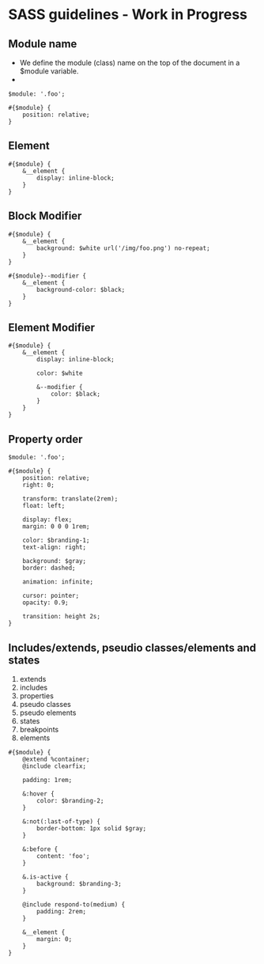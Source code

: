 # SASS guidelines - Work in Progress

## Module name

* We define the module (class) name on the top of the document in a $module variable.
*

```
$module: '.foo';

#{$module} {
	position: relative;
}
```

## Element

```
#{$module} {
	&__element {
		display: inline-block;
	}
}
```

## Block Modifier

```
#{$module} {
	&__element {
		background: $white url('/img/foo.png') no-repeat;
	}
}

#{$module}--modifier {
	&__element {
		background-color: $black;
	}
}
```

## Element Modifier

```
#{$module} {
	&__element {
		display: inline-block;

		color: $white

		&--modifier {
			color: $black;
		}
	}
}
```

## Property order

```
$module: '.foo';

#{$module} {
	position: relative;
	right: 0;

	transform: translate(2rem);
	float: left;

	display: flex;
	margin: 0 0 0 1rem;

	color: $branding-1;
	text-align: right;

	background: $gray;
	border: dashed;

	animation: infinite;

	cursor: pointer;
	opacity: 0.9;

	transition: height 2s;
}
```

## Includes/extends, pseudio classes/elements and states

1. extends
2. includes
3. properties
4. pseudo classes
5. pseudo elements
6. states
7. breakpoints
8. elements

```
#{$module} {
	@extend %container;
	@include clearfix;

	padding: 1rem;

	&:hover {
		color: $branding-2;
	}

	&:not(:last-of-type) {
		border-bottom: 1px solid $gray;
	}

	&:before {
		content: 'foo';
	}

	&.is-active {
		background: $branding-3;
	}

	@include respond-to(medium) {
		padding: 2rem;
	}

	&__element {
		margin: 0;
	}
}
```